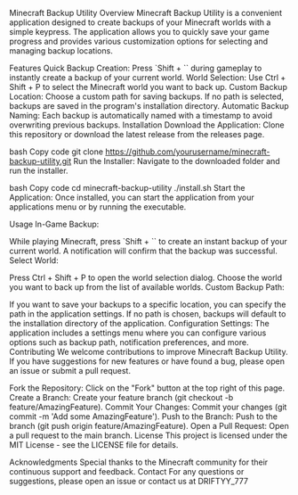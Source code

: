 Minecraft Backup Utility
Overview
Minecraft Backup Utility is a convenient application designed to create backups of your Minecraft worlds with a simple keypress. The application allows you to quickly save your game progress and provides various customization options for selecting and managing backup locations.

Features
Quick Backup Creation: Press `Shift + `` during gameplay to instantly create a backup of your current world.
World Selection: Use Ctrl + Shift + P to select the Minecraft world you want to back up.
Custom Backup Location: Choose a custom path for saving backups. If no path is selected, backups are saved in the program's installation directory.
Automatic Backup Naming: Each backup is automatically named with a timestamp to avoid overwriting previous backups.
Installation
Download the Application: Clone this repository or download the latest release from the releases page.

bash
Copy code
git clone https://github.com/yourusername/minecraft-backup-utility.git
Run the Installer: Navigate to the downloaded folder and run the installer.

bash
Copy code
cd minecraft-backup-utility
./install.sh
Start the Application: Once installed, you can start the application from your applications menu or by running the executable.

Usage
In-Game Backup:

While playing Minecraft, press `Shift + `` to create an instant backup of your current world. A notification will confirm that the backup was successful.
Select World:

Press Ctrl + Shift + P to open the world selection dialog. Choose the world you want to back up from the list of available worlds.
Custom Backup Path:

If you want to save your backups to a specific location, you can specify the path in the application settings. If no path is chosen, backups will default to the installation directory of the application.
Configuration
Settings:
The application includes a settings menu where you can configure various options such as backup path, notification preferences, and more.
Contributing
We welcome contributions to improve Minecraft Backup Utility. If you have suggestions for new features or have found a bug, please open an issue or submit a pull request.

Fork the Repository: Click on the "Fork" button at the top right of this page.
Create a Branch: Create your feature branch (git checkout -b feature/AmazingFeature).
Commit Your Changes: Commit your changes (git commit -m 'Add some AmazingFeature').
Push to the Branch: Push to the branch (git push origin feature/AmazingFeature).
Open a Pull Request: Open a pull request to the main branch.
License
This project is licensed under the MIT License - see the LICENSE file for details.

Acknowledgments
Special thanks to the Minecraft community for their continuous support and feedback.
Contact
For any questions or suggestions, please open an issue or contact us at 
DRIFTYY_777
